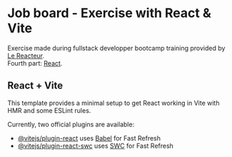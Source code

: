 # Job board - Exercise with React & Vite

Exercise made during fullstack developper bootcamp training provided by [Le Reacteur](https://www.lereacteur.io/).  
Fourth part: [React](https://react.dev/blog/2023/03/16/introducing-react-dev).

## React + Vite

This template provides a minimal setup to get React working in Vite with HMR and some ESLint rules.

Currently, two official plugins are available:

- [@vitejs/plugin-react](https://github.com/vitejs/vite-plugin-react/blob/main/packages/plugin-react/README.md) uses [Babel](https://babeljs.io/) for Fast Refresh
- [@vitejs/plugin-react-swc](https://github.com/vitejs/vite-plugin-react-swc) uses [SWC](https://swc.rs/) for Fast Refresh
